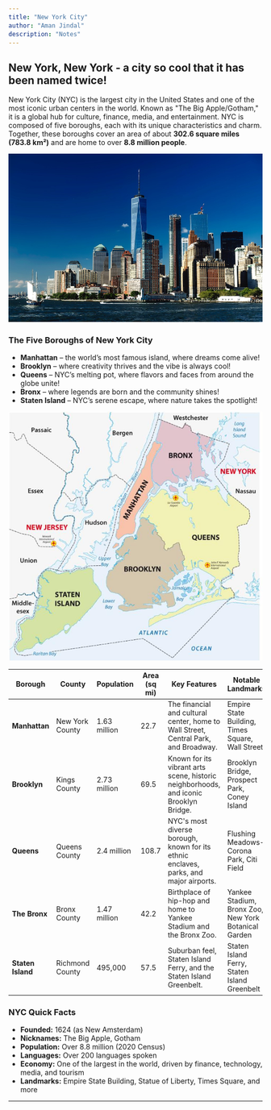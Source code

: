 ```yaml
---
title: "New York City"
author: "Aman Jindal"
description: "Notes"
---
```


## **New York, New York - a city so cool that it has been named twice!**

New York City (NYC) is the largest city in the United States and one of the most iconic urban centers in the world. Known as "The Big Apple/Gotham," it is a global hub for culture, finance, media, and entertainment. NYC is composed of five boroughs, each with its unique characteristics and charm. Together, these boroughs cover an area of about **302.6 square miles (783.8 km²)** and are home to over **8.8 million people**.

![NYC_General](./Images/NYC_General.jpeg)

### **The Five Boroughs of New York City**

- **Manhattan** – the world’s most famous island, where dreams come alive!
- **Brooklyn** – where creativity thrives and the vibe is always cool!
- **Queens** – NYC’s melting pot, where flavors and faces from around the globe unite!
- **Bronx** – where legends are born and the community shines!
- **Staten Island** – NYC’s serene escape, where nature takes the spotlight!

![NYC_Boroughs](./Images/NYC_Boroughs.jpeg)

| **Borough**     | **County**       | **Population** | **Area (sq mi)** | **Key Features**                                                                 | **Notable Landmarks**                         |
|------------------|------------------|----------------|------------------|----------------------------------------------------------------------------------|-----------------------------------------------|
| **Manhattan**    | New York County  | 1.63 million   | 22.7            | The financial and cultural center, home to Wall Street, Central Park, and Broadway. | Empire State Building, Times Square, Wall Street |
| **Brooklyn**     | Kings County     | 2.73 million   | 69.5            | Known for its vibrant arts scene, historic neighborhoods, and iconic Brooklyn Bridge. | Brooklyn Bridge, Prospect Park, Coney Island  |
| **Queens**       | Queens County    | 2.4 million    | 108.7           | NYC's most diverse borough, known for its ethnic enclaves, parks, and major airports. | Flushing Meadows-Corona Park, Citi Field      |
| **The Bronx**    | Bronx County     | 1.47 million   | 42.2            | Birthplace of hip-hop and home to Yankee Stadium and the Bronx Zoo.               | Yankee Stadium, Bronx Zoo, New York Botanical Garden |
| **Staten Island**| Richmond County  | 495,000        | 57.5            | Suburban feel, Staten Island Ferry, and the Staten Island Greenbelt.             | Staten Island Ferry, Staten Island Greenbelt  |

### **NYC Quick Facts**
- **Founded:** 1624 (as New Amsterdam)
- **Nicknames:** The Big Apple, Gotham
- **Population:** Over 8.8 million (2020 Census)
- **Languages:** Over 200 languages spoken
- **Economy:** One of the largest in the world, driven by finance, technology, media, and tourism
- **Landmarks:** Empire State Building, Statue of Liberty, Times Square, and more

---




